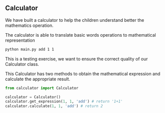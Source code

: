 ## Calculator
We have built a calculator to help the children understand better the mathematics operation. 

The calculator is able to translate basic words operations to mathematical representation

```bash
python main.py add 1 1
```


This is a testing exercise, we want to ensure the correct quality of our Calculator class. 

This Calculator has two methods to obtain the mathematical expression and calculate the appropriate result.

```python
from calculator import Calculator

calculator = Calculator()
calculator.get_expression(1, 1, 'add') # return '1+1'
calculator.calculate(1, 1, 'add') # return 2
```